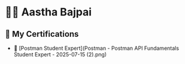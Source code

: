 # 👩‍💻 Aastha Bajpai

## 📜 My Certifications

- 🧪 [Postman Student Expert](Postman - Postman API Fundamentals Student Expert - 2025-07-15 (2).png)
